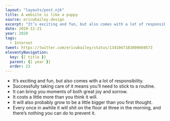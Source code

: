 ```yaml
---
layout: "layouts/post.njk"
title: A website is like a puppy
source: ericwbailey.design
excerpt: "It’s exciting and fun, but also comes with a lot of responsibility"
date: 2020-12-21
year: 2020
tags:
  - Internet
tweet: https://twitter.com/ericwbailey/status/1341047183890669573
eleventyNavigation:
  key: {{ title }}
  parent: {{ year }}
  order: 23
---
```


- It’s exciting and fun, but also comes with a lot of responsibility.
- Successfully taking care of it means you’ll need to stick to a routine.
- It can bring you moments of both great joy and sorrow.
- It costs a little more than you think it will.
- It will also probably grow to be a little bigger than you first thought.
- Every once in awhile it will shit on the floor at three in the morning, and there’s nothing you can do to prevent it.

